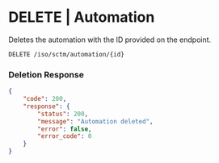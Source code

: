 # DELETE | Automation

Deletes the automation with the ID provided on the endpoint.

```
DELETE /iso/sctm/automation/{id}
```

### Deletion Response

```json
{
    "code": 200,
    "response": {
        "status": 200,
        "message": "Automation deleted",
        "error": false,
        "error_code": 0
    }
}
```